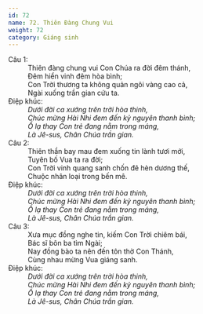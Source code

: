 ```yaml
---
id: 72
name: 72. Thiên Đàng Chung Vui
weight: 72
category: Giáng sinh
---
```

<dl><dt>Câu 1:</dt><dd data-verse="1">Thiên đàng chung vui Con Chúa ra đời đêm thánh, <br/>Đêm hiển vinh đêm hòa bình; <br/>Con Trời thương ta không quản ngôi vàng cao cả, <br/>Ngài xuống trần gian cứu ta. </dd><dt>Điệp khúc:</dt><dd data-chorus="1"><em>Dưới đời ca xướng trên trời hòa thinh, <br/>Chúc mừng Hài Nhi đem đến kỷ nguyên thanh bình; <br/>Ồ lạ thay Con trẻ đang nằm trong máng, <br/>Là Jê-sus, Chân Chúa trần gian. </em></dd><dt>Câu 2:</dt><dd data-verse="2">Thiên thần bay mau đem xuống tin lành tươi mới, <br/>Tuyên bố Vua ta ra đời; <br/>Con Trời vinh quang sanh chốn đê hèn dương thế, <br/>Chuộc nhân loại trong bến mê. </dd><dt>Điệp khúc:</dt><dd data-chorus="1"><em>Dưới đời ca xướng trên trời hòa thinh, <br/>Chúc mừng Hài Nhi đem đến kỷ nguyên thanh bình; <br/>Ồ lạ thay Con trẻ đang nằm trong máng, <br/>Là Jê-sus, Chân Chúa trần gian. </em></dd><dt>Câu 3:</dt><dd data-verse="3">Xưa mục đồng nghe tin, kiếm Con Trời chiêm bái, <br/>Bác sĩ bôn ba tìm Ngài; <br/>Nay đồng bào ta nên đến tôn thờ Con Thánh, <br/>Cùng nhau mừng Vua giáng sanh. </dd><dt>Điệp khúc:</dt><dd data-chorus="1"><em>Dưới đời ca xướng trên trời hòa thinh, <br/>Chúc mừng Hài Nhi đem đến kỷ nguyên thanh bình; <br/>Ồ lạ thay Con trẻ đang nằm trong máng, <br/>Là Jê-sus, Chân Chúa trần gian. </em></dd></dl>
